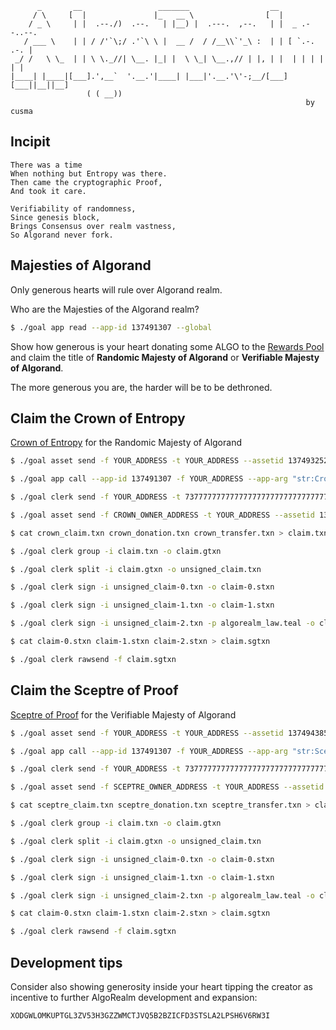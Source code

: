```
      _       __                 _______                  __                
     / \     [  |               |_   __ \                [  |               
    / _ \     | |  .--./)  .--.   | |__) |  .---.  ,--.   | |  _ .--..--.   
   / ___ \    | | / /'`\;/ .'`\ \ |  __ /  / /__\\`'_\ :  | | [ `.-. .-. |  
 _/ /   \ \_  | | \ \._//| \__. |_| |  \ \_| \__.,// | |, | |  | | | | | |  
|____| |____|[___].',__`  '.__.'|____| |___|'.__.'\'-;__/[___][___||__||__] 
                 ( ( __))                                                   
                                                                  by cusma
```

## Incipit

```
There was a time
When nothing but Entropy was there.
Then came the cryptographic Proof,
And took it care.

Verifiability of randomness,
Since genesis block,
Brings Consensus over realm vastness,
So Algorand never fork.
```

## Majesties of Algorand

Only generous hearts will rule over Algorand realm.

Who are the Majesties of the Algorand realm?

```bash
$ ./goal app read --app-id 137491307 --global
```

Show how generous is your heart donating some ALGO to the [Rewards Pool](https://developer.algorand.org/docs/reference/algorand-networks/mainnet/#rewardspool-address) and claim the title of **Randomic Majesty of Algorand** or **Verifiable Majesty of Algorand**.

The more generous you are, the harder will be to be dethroned.

## Claim the Crown of Entropy

[Crown of Entropy](https://algoexplorer.io/asset/137493252) for the Randomic Majesty of Algorand

```bash
$ ./goal asset send -f YOUR_ADDRESS -t YOUR_ADDRESS --assetid 137493252 -a 0

$ ./goal app call --app-id 137491307 -f YOUR_ADDRESS --app-arg "str:Crown" --app-arg "str:YOUR_NAME" -o crown_claim.txn

$ ./goal clerk send -f YOUR_ADDRESS -t 737777777777777777777777777777777777777777777777777UFEJ2CI -a YOUR_DONATION -o crown_donation.txn

$ ./goal asset send -f CROWN_OWNER_ADDRESS -t YOUR_ADDRESS --assetid 137493252 -a 1 --clawback L64GYN3IM763NDQJQD2IX35SCWQZRHWEMX55JTOUJ2PMHL6ZCMHLR4OJMU -o crown_transfer.txn

$ cat crown_claim.txn crown_donation.txn crown_transfer.txn > claim.txn

$ ./goal clerk group -i claim.txn -o claim.gtxn

$ ./goal clerk split -i claim.gtxn -o unsigned_claim.txn

$ ./goal clerk sign -i unsigned_claim-0.txn -o claim-0.stxn

$ ./goal clerk sign -i unsigned_claim-1.txn -o claim-1.stxn

$ ./goal clerk sign -i unsigned_claim-2.txn -p algorealm_law.teal -o claim-2.stxn

$ cat claim-0.stxn claim-1.stxn claim-2.stxn > claim.sgtxn

$ ./goal clerk rawsend -f claim.sgtxn
```

## Claim the Sceptre of Proof

[Sceptre of Proof](https://algoexplorer.io/asset/137494385) for the Verifiable Majesty of Algorand

```bash
$ ./goal asset send -f YOUR_ADDRESS -t YOUR_ADDRESS --assetid 137494385 -a 0

$ ./goal app call --app-id 137491307 -f YOUR_ADDRESS --app-arg "str:Sceptre" --app-arg "str:YOUR_NAME" -o sceptre_claim.txn

$ ./goal clerk send -f YOUR_ADDRESS -t 737777777777777777777777777777777777777777777777777UFEJ2CI -a YOUR_DONATION -o sceptre_donation.txn

$ ./goal asset send -f SCEPTRE_OWNER_ADDRESS -t YOUR_ADDRESS --assetid 137494385 -a 1 --clawback L64GYN3IM763NDQJQD2IX35SCWQZRHWEMX55JTOUJ2PMHL6ZCMHLR4OJMU -o sceptre_transfer.txn

$ cat sceptre_claim.txn sceptre_donation.txn sceptre_transfer.txn > claim.txn

$ ./goal clerk group -i claim.txn -o claim.gtxn

$ ./goal clerk split -i claim.gtxn -o unsigned_claim.txn

$ ./goal clerk sign -i unsigned_claim-0.txn -o claim-0.stxn

$ ./goal clerk sign -i unsigned_claim-1.txn -o claim-1.stxn

$ ./goal clerk sign -i unsigned_claim-2.txn -p algorealm_law.teal -o claim-2.stxn

$ cat claim-0.stxn claim-1.stxn claim-2.stxn > claim.sgtxn

$ ./goal clerk rawsend -f claim.sgtxn
```

## Development tips

Consider also showing generosity inside your heart tipping the creator as incentive to further AlgoRealm development and expansion:

`XODGWLOMKUPTGL3ZV53H3GZZWMCTJVQ5B2BZICFD3STSLA2LPSH6V6RW3I`
